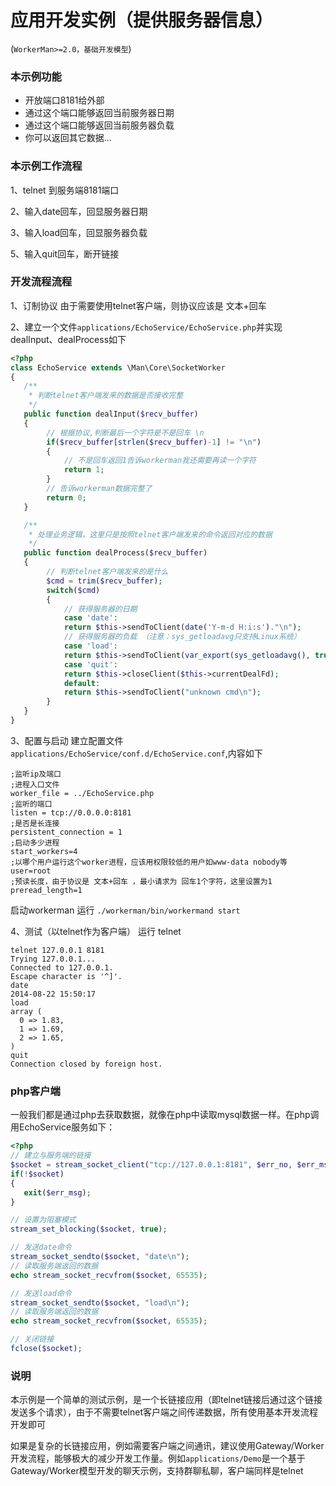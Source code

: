# 应用开发实例（提供服务器信息）
(```WorkerMan>=2.0，基础开发模型```)

### 本示例功能
* 开放端口8181给外部
* 通过这个端口能够返回当前服务器日期
* 通过这个端口能够返回当前服务器负载
* 你可以返回其它数据...

### 本示例工作流程
1、telnet 到服务端8181端口

2、输入date回车，回显服务器日期

3、输入load回车，回显服务器负载

5、输入quit回车，断开链接


### 开发流程流程
1、订制协议
由于需要使用telnet客户端，则协议应该是 文本+回车

2、建立一个文件```applications/EchoService/EchoService.php```并实现dealInput、dealProcess如下

```php
<?php
class EchoService extends \Man\Core\SocketWorker
{
   /**
    * 判断telnet客户端发来的数据是否接收完整
    */
   public function dealInput($recv_buffer)
   {
        // 根据协议,判断最后一个字符是不是回车 \n
        if($recv_buffer[strlen($recv_buffer)-1] != "\n")
        {
            // 不是回车返回1告诉workerman我还需要再读一个字符
            return 1;
        }
        // 告诉workerman数据完整了
        return 0;
   }

   /**
    * 处理业务逻辑，这里只是按照telnet客户端发来的命令返回对应的数据
    */
   public function dealProcess($recv_buffer)
   {
        // 判断telnet客户端发来的是什么
        $cmd = trim($recv_buffer);
        switch($cmd)
        {
            // 获得服务器的日期
            case 'date':
            return $this->sendToClient(date('Y-m-d H:i:s')."\n");
            // 获得服务器的负载 （注意：sys_getloadavg只支持Linux系统）
            case 'load':
            return $this->sendToClient(var_export(sys_getloadavg(), true)."\n");
            case 'quit':
            return $this->closeClient($this->currentDealFd);
            default:
            return $this->sendToClient("unknown cmd\n");
        }
   }
}

```

3、配置与启动
建立配置文件 ```applications/EchoService/conf.d/EchoService.conf```,内容如下
```in
;监听ip及端口
;进程入口文件
worker_file = ../EchoService.php
;监听的端口
listen = tcp://0.0.0.0:8181
;是否是长连接
persistent_connection = 1
;启动多少进程
start_workers=4
;以哪个用户运行这个worker进程，应该用权限较低的用户如www-data nobody等
user=root
;预读长度，由于协议是 文本+回车 ，最小请求为 回车1个字符，这里设置为1
preread_length=1
```
启动workerman 运行 ```./workerman/bin/workermand start```

4、测试（以telnet作为客户端）
运行 telnet
```
telnet 127.0.0.1 8181
Trying 127.0.0.1...
Connected to 127.0.0.1.
Escape character is '^]'.
date
2014-08-22 15:50:17
load
array (
  0 => 1.83,
  1 => 1.69,
  2 => 1.65,
)
quit
Connection closed by foreign host.
```

### php客户端
一般我们都是通过php去获取数据，就像在php中读取mysql数据一样。在php调用EchoService服务如下：
```php
<?php
// 建立与服务端的链接
$socket = stream_socket_client("tcp://127.0.0.1:8181", $err_no, $err_msg);
if(!$socket)
{
   exit($err_msg);
}

// 设置为阻塞模式
stream_set_blocking($socket, true);

// 发送date命令
stream_socket_sendto($socket, "date\n");
// 读取服务端返回的数据
echo stream_socket_recvfrom($socket, 65535);

// 发送load命令
stream_socket_sendto($socket, "load\n");
// 读取服务端返回的数据
echo stream_socket_recvfrom($socket, 65535);

// 关闭链接
fclose($socket);
```

### 说明
本示例是一个简单的测试示例，是一个长链接应用（即telnet链接后通过这个链接发送多个请求），由于不需要telnet客户端之间传递数据，所有使用基本开发流程开发即可

如果是复杂的长链接应用，例如需要客户端之间通讯，建议使用Gateway/Worker开发流程，能够极大的减少开发工作量。例如```applications/Demo```是一个基于Gateway/Worker模型开发的聊天示例，支持群聊私聊，客户端同样是telnet



